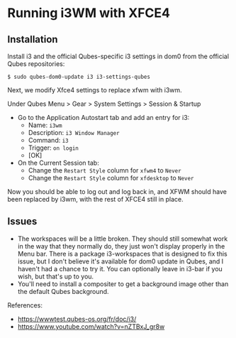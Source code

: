 # Running i3WM with XFCE4

## Installation

Install i3 and the official Qubes-specific i3 settings in dom0 from the official Qubes repositories:

`$ sudo qubes-dom0-update i3 i3-settings-qubes`

Next, we modify Xfce4 settings to replace xfwm with i3wm. 

Under Qubes Menu > Gear > System Settings > Session & Startup

* Go to the Application Autostart tab and add an entry for i3:
  * Name: `i3wm`
  * Description: `i3 Window Manager`
  * Command: `i3`
  * Trigger: `on login`
  * [OK]
* On the Current Session tab:
  * Change the `Restart Style` column for `xfwm4` to `Never`
  * Change the `Restart Style` column for `xfdesktop` to `Never`

Now you should be able to log out and log back in, and XFWM should have been replaced by i3wm, with the rest of XFCE4 still in place.

## Issues

* The workspaces will be a little broken. They should still somewhat work in the way that they normally do, they just won't display properly in the Menu bar. There is a package i3-workspaces that is designed to fix this issue, but I don't believe it's available for dom0 update in Qubes, and I haven't had a chance to try it. You can optionally leave in i3-bar if you wish, but that's up to you. 
* You'll need to install a compositer to get a background image other than the default Qubes background. 

References:
* https://wwwtest.qubes-os.org/fr/doc/i3/
* https://www.youtube.com/watch?v=nZTBxJ_gr8w
